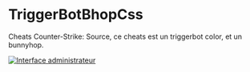 # TriggerBotBhopCss
Cheats Counter-Strike: Source, ce cheats est un triggerbot color, et un bunnyhop.

[![Interface administrateur](http://image.noelshack.com/fichiers/2018/38/7/1537655682-image14.jpg)](https://youtu.be/_3Q4zjbAs70)
